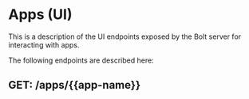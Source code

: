 # Apps \(UI\)

This is a description of the UI endpoints exposed by the Bolt server for interacting with apps.

The following endpoints are described here:

## GET: \/apps\/{{app-name}}

